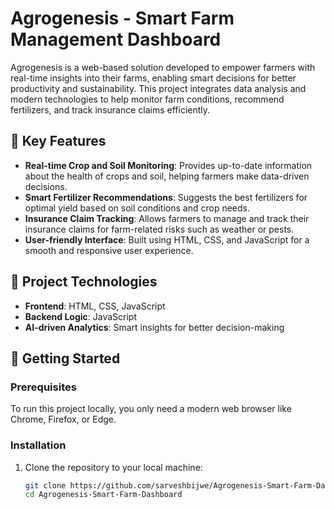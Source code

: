 # Agrogenesis - Smart Farm Management Dashboard

Agrogenesis is a web-based solution developed to empower farmers with real-time insights into their farms, enabling smart decisions for better productivity and sustainability. This project integrates data analysis and modern technologies to help monitor farm conditions, recommend fertilizers, and track insurance claims efficiently.

## 🌱 Key Features
- **Real-time Crop and Soil Monitoring**: Provides up-to-date information about the health of crops and soil, helping farmers make data-driven decisions.
- **Smart Fertilizer Recommendations**: Suggests the best fertilizers for optimal yield based on soil conditions and crop needs.
- **Insurance Claim Tracking**: Allows farmers to manage and track their insurance claims for farm-related risks such as weather or pests.
- **User-friendly Interface**: Built using HTML, CSS, and JavaScript for a smooth and responsive user experience.

## 🔗 Project Technologies
- **Frontend**: HTML, CSS, JavaScript
- **Backend Logic**: JavaScript
- **AI-driven Analytics**: Smart insights for better decision-making

## 🚀 Getting Started

### Prerequisites
To run this project locally, you only need a modern web browser like Chrome, Firefox, or Edge.

### Installation
1. Clone the repository to your local machine:
   ```bash
   git clone https://github.com/sarveshbijwe/Agrogenesis-Smart-Farm-Dashboard.git
   cd Agrogenesis-Smart-Farm-Dashboard

